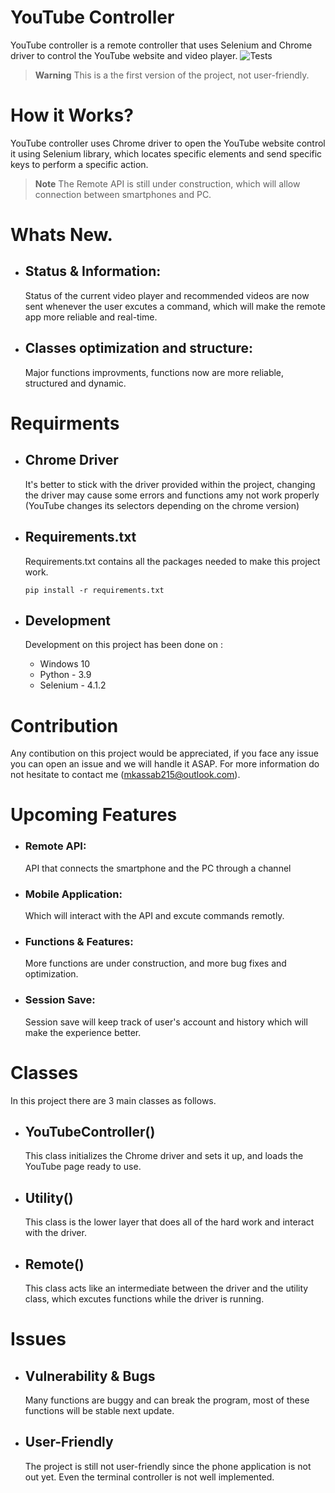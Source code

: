 # YouTube Controller
YouTube controller is a remote controller that uses Selenium and Chrome driver to control the YouTube website and video player.
![Tests](https://github.com/FattyMango/YouTube-Controller/actions/workflows/tests.yml/badge.svg)
>**Warning**
This is a the first version of the project, not user-friendly.


# How it Works?
YouTube controller uses Chrome driver to open the YouTube website  control it using Selenium library, which locates specific elements and send specific keys to perform a specific action.

>**Note**
The Remote API is still under construction, which will allow connection between smartphones and PC.

# Whats New.
- ## Status & Information:
  Status of the current video player and recommended videos are now sent whenever the user excutes a command, which will make the remote app more reliable and real-time.

- ## Classes optimization and structure:
  Major functions improvments, functions now are more reliable, structured and dynamic.  

# Requirments
- ## Chrome Driver
  It's better to stick with the driver provided within the project, changing the driver may cause some errors and functions amy not work properly (YouTube changes its selectors depending on the   chrome version)
  
- ## Requirements.txt
  Requirements.txt contains all the packages needed to make this project work.
  ```
  pip install -r requirements.txt
  ```
- ## Development
  Development on this project has been done on :
  - Windows 10
  - Python - 3.9
  - Selenium - 4.1.2 

# Contribution
  Any contibution on this project would be appreciated, if you face any issue you can open an issue and we will handle it ASAP.
  For more information do not hesitate to contact me (mkassab215@outlook.com).
# Upcoming Features 
- ### Remote API:
  API that connects the smartphone and the PC through a channel 
      
- ### Mobile Application: 
  Which will interact with the API and excute commands remotly.
- ### Functions & Features:
  More functions are under construction, and more bug fixes and optimization.
      
- ### Session Save:
  Session save will keep track of user's account and history which will make the experience better.   
    
 
# Classes
  In this project there are 3 main classes as follows.

- ## YouTubeController()
  This class initializes the Chrome driver and sets it up, and loads the YouTube page ready to use.
  

- ## Utility()
  This class is the lower layer that does all of the hard work and interact with the driver.
    

- ## Remote()
  This class acts like an intermediate between the driver and the utility class, which excutes
  functions while the driver is running.

# Issues
- ## Vulnerability & Bugs
  Many functions are buggy and can break the program, most of these functions will be stable next update.

- ## User-Friendly
  The project is still not user-friendly since the phone application is not out yet.
  Even the terminal controller is not well implemented.

